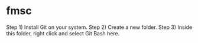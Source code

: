 # fmsc

Step 1) Install Git on your system.
Step 2) Create a new folder.
Step 3) Inside this folder, right click and select Git Bash here.
